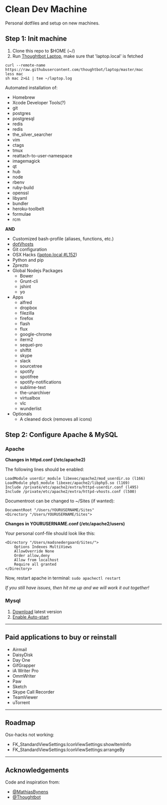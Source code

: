 # Clean Dev Machine

Personal dotfiles and setup on new machines.


## Step 1: Init machine

1. Clone this repo to $HOME (~/)
2. Run [Thoughtbot Laptop](https://github.com/thoughtbot/laptop), make sure that 'laptop.local' is fetched
```
curl --remote-name https://raw.githubusercontent.com/thoughtbot/laptop/master/mac
less mac
sh mac 2>&1 | tee ~/laptop.log
```

Automated installation of:
- Homebrew
- Xcode Developer Tools(?)
- git
- postgres
- postgresql
- redis
- redis
- the_silver_searcher
- vim
- ctags
- tmux
- reattach-to-user-namespace
- imagemagick
- qt
- hub
- node
- rbenv
- ruby-build
- openssl
- libyaml
- bundler
- heroku-toolbelt
- formulae
- rcm

**AND**

- Customized bash-profile (aliases, functions, etc.)
- [dotVhosts](github.com/madsnedergaard/dotVhosts)
- Git configuration
- OSX Hacks ([laptop.local #L152](https://github.com/madsnedergaard/cleandevmachine/blob/master/laptop.local#L152))
- Python and pip
- Zprezto
- Global Nodejs Packages
	- Bower
	- Grunt-cli
	- jshint
	- yo
- Apps
	- alfred
	- dropbox
	- filezilla
	- firefox
	- flash
	- flux
	- google-chrome
	- iterm2
	- sequel-pro
	- shiftit
	- skype
	- slack
	- sourcetree
	- spotify
	- spotifree
	- spotify-notifications
	- sublime-text
	- the-unarchiver
	- virtualbox
	- vlc
	- wunderlist
- Optionals
	- A cleaned dock (removes all icons)


## Step 2: Configure Apache & MySQL

### Apache

**Changes in httpd.conf (/etc/apache2)**

The following lines should be enabled:
```
LoadModule userdir_module libexec/apache2/mod_userdir.so (l166)
LoadModule php5_module libexec/apache2/libphp5.so (l169)
Include /private/etc/apache2/extra/httpd-userdir.conf (l495)
Include /private/etc/apache2/extra/httpd-vhosts.conf (l500)
```

Documentroot can be changed to ~/Sites (if wanted):
```
DocumentRoot "/Users/YOURUSERNAME/Sites"
<Directory "/Users/YOURUSERNAME/Sites">
```

**Changes in YOURUSERNAME.conf (/etc/apache2/users)**

Your personal conf-file should look like this:
```
<Directory "/Users/madsnedergaard/Sites/">
    Options Indexes MultiViews
    AllowOverride None
    Order allow,deny
    Allow from localhost
    Require all granted
</Directory>
```

Now, restart apache in terminal:
```sudo apachectl restart```

_If you still have issues, then hit me up and we will work it out together!_


### Mysql

1. [Download](http://dev.mysql.com/downloads/mysql/) latest version
2. [Enable Auto-start](http://stackoverflow.com/a/26465743)

---

## Paid applications to buy or reinstall
- Airmail
- DaisyDisk
- Day One
- GifGrapper
- iA Writer Pro
- OmmWriter
- Paw
- Sketch
- Skype Call Recorder
- TeamViewer
- uTorrent

---

## Roadmap

Osx-hacks not working:
- FK_StandardViewSettings:IconViewSettings:showItemInfo
- FK_StandardViewSettings:IconViewSettings:arrangeBy

---

## Acknowledgements

Code and inspiration from:
- [@MathiasBynens](https://github.com/mathiasbynens)
- [@Thoughtbot](https://github.com/Thoughtbot/laptop)
